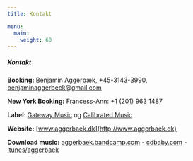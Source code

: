 ```yaml
---
title: Kontakt

menu:
  main:
    weight: 60
---
```


##### Kontakt

**Booking:** Benjamin Aggerbæk, +45-3143-3990, [benjaminaggerbeck@gmail.com](mailto:benjaminaggerbeck@gmail.com)

**New York Booking:**  Francess-Ann: +1 (201) 963 1487

**Label**: [Gateway Music](http://gateway.dmf.dk) og
 [Calibrated Music](http://https://www.facebook.com/CalibratedMusic)

**Website:** [www.aggerbaek.dk](http://www.aggerbaek.dk)

**Download  music:** [aggerbaek.bandcamp.com](http://aggerbaek.bandcamp.com) -
 [cdbaby.com](http://www.cdbaby.com/Search/YWdnZXJiw6Zr/0) -
  [itunes/aggerbaek](https://itunes.apple.com/us/artist/aggerbaek/id371584649)

